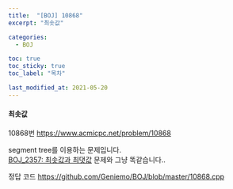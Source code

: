 ```yaml
---
title:  "[BOJ] 10868"
excerpt: "최솟값"

categories:
  - BOJ

toc: true
toc_sticky: true
toc_label: "목차"

last_modified_at: 2021-05-20
---
```


#### 최솟값

10868번 <https://www.acmicpc.net/problem/10868>

segment tree를 이용하는 문제입니다.<br>
[BOJ_2357: 최솟값과 최댓값](https://geniemo.github.io/boj/2357/) 문제와 그냥 똑같습니다..

정답 코드 <https://github.com/Geniemo/BOJ/blob/master/10868.cpp>